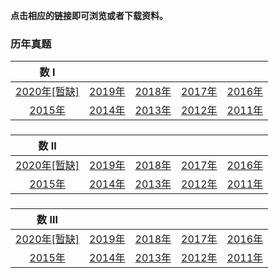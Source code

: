 **点击相应的链接即可浏览或者下载资料。**

### 历年真题

|                       **数 I**                        |                                                 |                                                 |                                                 |                                                 |
| :---------------------------------------------------: | :---------------------------------------------: | :---------------------------------------------: | :---------------------------------------------: | :---------------------------------------------: |
| <a href='./problems/math1_2020.docx'>2020年[暂缺]</a> | <a href='./problems/math1_2019.docx'>2019年</a> | <a href='./problems/math1_2018.docx'>2018年</a> | <a href='./problems/math1_2017.docx'>2017年</a> | <a href='./problems/math1_2016.docx'>2016年</a> |
|    <a href='./problems/math1_2015.docx'>2015年</a>    | <a href='./problems/math1_2014.docx'>2014年</a> | <a href='./problems/math1_2013.docx'>2013年</a> | <a href='./problems/math1_2012.docx'>2012年</a> | <a href='./problems/math1_2011.docx'>2011年</a> |

### 

|                       **数 II**                       |                                                 |                                                 |                                                 |                                                 |
| :---------------------------------------------------: | :---------------------------------------------: | :---------------------------------------------: | :---------------------------------------------: | :---------------------------------------------: |
| <a href='./problems/math2_2020.docx'>2020年[暂缺]</a> | <a href='./problems/math2_2019.docx'>2019年</a> | <a href='./problems/math2_2018.docx'>2018年</a> | <a href='./problems/math2_2017.docx'>2017年</a> | <a href='./problems/math2_2016.docx'>2016年</a> |
|    <a href='./problems/math2_2015.docx'>2015年</a>    | <a href='./problems/math2_2014.docx'>2014年</a> | <a href='./problems/math2_2013.docx'>2013年</a> | <a href='./problems/math2_2012.docx'>2012年</a> | <a href='./problems/math2_2011.docx'>2011年</a> |

### 

|                      **数 III**                       |                                                 |                                                 |                                                 |                                                 |
| :---------------------------------------------------: | :---------------------------------------------: | :---------------------------------------------: | :---------------------------------------------: | :---------------------------------------------: |
| <a href='./problems/math3_2020.docx'>2020年[暂缺]</a> | <a href='./problems/math3_2019.docx'>2019年</a> | <a href='./problems/math3_2018.docx'>2018年</a> | <a href='./problems/math3_2017.docx'>2017年</a> | <a href='./problems/math3_2016.docx'>2016年</a> |
|    <a href='./problems/math3_2015.docx'>2015年</a>    | <a href='./problems/math3_2014.docx'>2014年</a> | <a href='./problems/math3_2013.docx'>2013年</a> | <a href='./problems/math3_2012.docx'>2012年</a> | <a href='./problems/math3_2011.docx'>2011年</a> |

